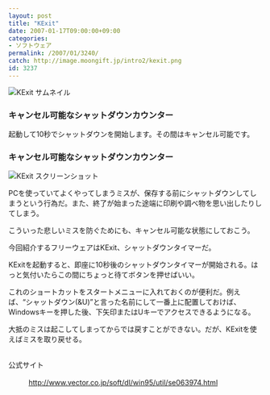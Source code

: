 ```yaml
---
layout: post
title: "KExit"
date: 2007-01-17T09:00:00+09:00
categories:
- ソフトウェア
permalink: /2007/01/3240/
catch: http://image.moongift.jp/intro2/kexit.png
id: 3237
---
```

 ![KExit サムネイル](http://image.moongift.jp/intro2/kexit.t.png "KExit サムネイル")
  

### キャンセル可能なシャットダウンカウンター
  
起動して10秒でシャットダウンを開始します。その間はキャンセル可能です。  
<!--more-->  

### キャンセル可能なシャットダウンカウンター
  

![KExit スクリーンショット](http://image.moongift.jp/intro2/kexit.png "KExit スクリーンショット")

  

PCを使っていてよくやってしまうミスが、保存する前にシャットダウンしてしまうという行為だ。また、終了が始まった途端に印刷や調べ物を思い出したりしてしまう。

  

こういった悲しいミスを防ぐためにも、キャンセル可能な状態にしておこう。

  

今回紹介するフリーウェアはKExit、シャットダウンタイマーだ。

  

KExitを起動すると、即座に10秒後のシャットダウンタイマーが開始される。はっと気付いたらこの間にちょっと待てボタンを押せばいい。

  

これのショートカットをスタートメニューに入れておくのが便利だ。例えば、“シャットダウン(&U)”と言った名前にして一番上に配置しておけば、Windowsキーを押した後、下矢印またはUキーでアクセスできるようになる。

  

大抵のミスは起こしてしまってからでは戻すことができない。だが、KExitを使えばミスを取り戻せる。

  
<dl>
<br><dt>公式サイト</dt>
<br><dd><a href="http://www.vector.co.jp/soft/dl/win95/util/se063974.html" target="_blank">http://www.vector.co.jp/soft/dl/win95/util/se063974.html</a></dd>
<br>
</dl>